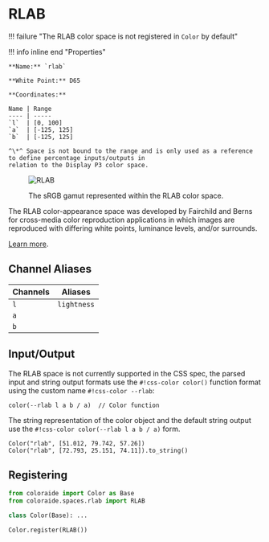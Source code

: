 # RLAB

!!! failure "The RLAB color space is not registered in `Color` by default"

<div class="info-container" markdown>
!!! info inline end "Properties"

    **Name:** `rlab`

    **White Point:** D65

    **Coordinates:**

    Name | Range
    ---- | -----
    `l`  | [0, 100]
    `a`  | [-125, 125]
    `b`  | [-125, 125]

    ^\*^ Space is not bound to the range and is only used as a reference to define percentage inputs/outputs in
    relation to the Display P3 color space.

<figure markdown>

![RLAB](../images/rlab-3d.png)

<figcaption markdown>
The sRGB gamut represented within the RLAB color space.
</figcaption>
</figure>

The RLAB color-appearance space was developed by Fairchild and Berns for cross-media color reproduction applications in
which images are reproduced with differing white points, luminance levels, and/or surrounds.

[Learn more](https://scholarworks.rit.edu/cgi/viewcontent.cgi?article=1153&context=article).
</div>

## Channel Aliases

Channels | Aliases
-------- | -------
`l`      | `lightness`
`a`      |
`b`      |

## Input/Output

The RLAB space is not currently supported in the CSS spec, the parsed input and string output formats use the
`#!css-color color()` function format using the custom name `#!css-color --rlab`:

```css-color
color(--rlab l a b / a)  // Color function
```

The string representation of the color object and the default string output use the
`#!css-color color(--rlab l a b / a)` form.

```playground
Color("rlab", [51.012, 79.742, 57.26])
Color("rlab", [72.793, 25.151, 74.11]).to_string()
```

## Registering

```py
from coloraide import Color as Base
from coloraide.spaces.rlab import RLAB

class Color(Base): ...

Color.register(RLAB())
```
